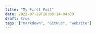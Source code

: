 ```yaml
---
title: "My First Post"
date: 2022-07-29T16:00:14-04:00
draft: true
tags: ["markdown", "GitHub", "website"]
---
```

